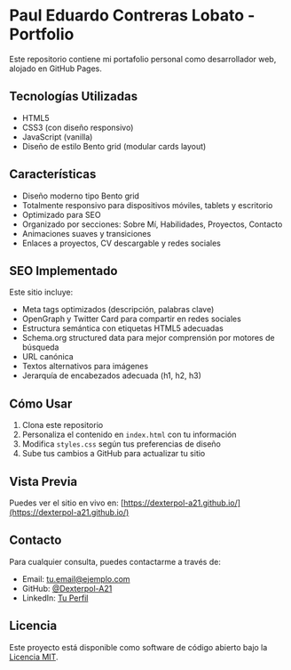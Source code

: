 # Paul Eduardo Contreras Lobato - Portfolio

Este repositorio contiene mi portafolio personal como desarrollador web, alojado en GitHub Pages.

## Tecnologías Utilizadas

- HTML5
- CSS3 (con diseño responsivo)
- JavaScript (vanilla)
- Diseño de estilo Bento grid (modular cards layout)

## Características

- Diseño moderno tipo Bento grid
- Totalmente responsivo para dispositivos móviles, tablets y escritorio
- Optimizado para SEO
- Organizado por secciones: Sobre Mí, Habilidades, Proyectos, Contacto
- Animaciones suaves y transiciones
- Enlaces a proyectos, CV descargable y redes sociales

## SEO Implementado

Este sitio incluye:

- Meta tags optimizados (descripción, palabras clave)
- OpenGraph y Twitter Card para compartir en redes sociales
- Estructura semántica con etiquetas HTML5 adecuadas
- Schema.org structured data para mejor comprensión por motores de búsqueda
- URL canónica
- Textos alternativos para imágenes
- Jerarquía de encabezados adecuada (h1, h2, h3)

## Cómo Usar

1. Clona este repositorio
2. Personaliza el contenido en `index.html` con tu información
3. Modifica `styles.css` según tus preferencias de diseño
4. Sube tus cambios a GitHub para actualizar tu sitio

## Vista Previa

Puedes ver el sitio en vivo en: [https://dexterpol-a21.github.io/](https://dexterpol-a21.github.io/)

## Contacto

Para cualquier consulta, puedes contactarme a través de:

- Email: [tu.email@ejemplo.com](mailto:tu.email@ejemplo.com)
- GitHub: [@Dexterpol-A21](https://github.com/Dexterpol-A21)
- LinkedIn: [Tu Perfil](https://www.linkedin.com/in/tu-perfil/)

## Licencia

Este proyecto está disponible como software de código abierto bajo la [Licencia MIT](LICENSE).
